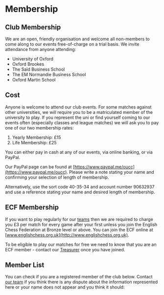 # Membership

## Club Membership

We are an open, friendly organisation and welcome all non-members to come along to our events free-of-charge on a trial basis. We invite attendance from anyone attending:
- University of Oxford
- Oxford Brookes
- The Saïd Business School
- The EM Normandie Business School
- Oxford Martin School

## Cost

Anyone is welcome to attend our club events. For some matches against other universities, we will require you to be a matriculated member of the university to play. If you represent the uni or find yourself coming to our events often (especially classes and league matches) we will ask you to pay one of our two membership rates:

1. Yearly Membership: £15
2. Life Membership: £25

You can either pay in cash at any of our events, via online banking, or via PayPal.

Our PayPal page can be found at [https://www.paypal.me/oucc](https://www.paypal.me/oucc). Please write a note stating your name and confirming your selection of length of membership.

Alternatively, use the sort code 40-35-34 and account number 90632937 and use a reference stating your name and desired length of membership.

## ECF Membership

If you want to play regularly for our [teams](/leagues) then we are required to charge you £3 per match for every game after your first unless you join the English Chess Federation at Bronze level or above. You can join the ECF online at [www.englishchess.org.uk](http://www.englishchess.org.uk).

To be eligible to play our matches for free we need to know that you are an ECF member - contact our [Treasurer](/committee) once you have joined.

## Member List

You can check if you are a registered member of the club below. Contact [our team](/contact) if you think there is any dispute about the information represented here or your name does not appear and you think it should:

<data-table src="member-list.csv">